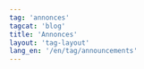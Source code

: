 ```yaml
---
tag: 'annonces'
tagcat: 'blog'
title: 'Annonces'
layout: 'tag-layout'
lang_en: '/en/tag/announcements'
---
```

